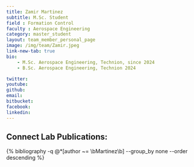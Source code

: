 ```yaml
---
title: Zamir Martinez
subtitle: M.Sc. Student
field : Formation Control
faculty : Aerospace Engineering
category: master_student
layout: team_member_personal_page
image: /img/team/Zamir.jpeg
link-new-tab: true
bio:
    - M.Sc. Aerospace Engineering, Technion, since 2024
    - B.Sc. Aerospace Engineering, Technion 2024

twitter: 
youtube: 
github: 
email: 
bitbucket: 
facebook: 
linkedin:  
---
```


## Connect Lab Publications: 

 {% bibliography -q @*[author ~= \bMartinez\b] --group_by none --order descending %}
